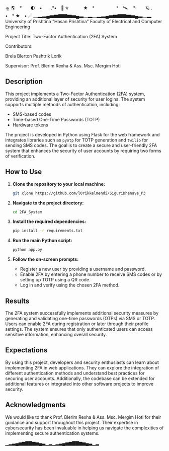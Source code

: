 🛸 🌎　°　　🌓　•　　.°•　🚀 ✯ 　　　★　*　　　　　°　🛰 　°·　　🪐 .　　　•　° ★　• ☄ 
▁▂▃▄▅▆▇▇▆▅▄▃▁▂▁▂▃▄▅▆▇▇▆▅▄▃▁▂
University of Prishtina "Hasan Prishtina"
Faculty of Electrical and Computer Engineering

Project Title: Two-Factor Authentication (2FA) System

Contributors:

Brela
Blerton
Pashtrik
Lorik

Supervisor: Prof. Blerim Rexha & Ass. Msc. Mergim Hoti

## Description

This project implements a Two-Factor Authentication (2FA) system, providing an additional layer of security for user logins. The system supports multiple methods of authentication, including:

- SMS-based codes
- Time-based One-Time Passwords (TOTP)
- Hardware tokens

The project is developed in Python using Flask for the web framework and integrates libraries such as `pyotp` for TOTP generation and `twilio` for sending SMS codes. The goal is to create a secure and user-friendly 2FA system that enhances the security of user accounts by requiring two forms of verification.

## How to Use

1. **Clone the repository to your local machine:**
    ```bash
    git clone https://github.com/l0rikkelmendi/SiguriDhenave_P3
    ```

2. **Navigate to the project directory:**
    ```bash
    cd 2FA_System
    ```

3. **Install the required dependencies:**
    ```bash
    pip install -r requirements.txt
    ```

4. **Run the main Python script:**
    ```bash
    python app.py
    ```

5. **Follow the on-screen prompts:**
    - Register a new user by providing a username and password.
    - Enable 2FA by entering a phone number to receive SMS codes or by setting up TOTP using a QR code.
    - Log in and verify using the chosen 2FA method.

## Results

The 2FA system successfully implements additional security measures by generating and validating one-time passwords (OTPs) via SMS or TOTP. Users can enable 2FA during registration or later through their profile settings. The system ensures that only authenticated users can access sensitive information, enhancing overall security.

## Expectations

By using this project, developers and security enthusiasts can learn about implementing 2FA in web applications. They can explore the integration of different authentication methods and understand best practices for securing user accounts. Additionally, the codebase can be extended for additional features or integrated into other software projects to improve security.

## Acknowledgments

We would like to thank Prof. Blerim Rexha & Ass. Msc. Mergim Hoti for their guidance and support throughout this project. Their expertise in cybersecurity has been invaluable in helping us navigate the complexities of implementing secure authentication systems.

▁▂▃▄▅▆▇▇▆▅▄▃▁▂▁▂▃▄▅▆▇▇▆▅▄▃▁▂
